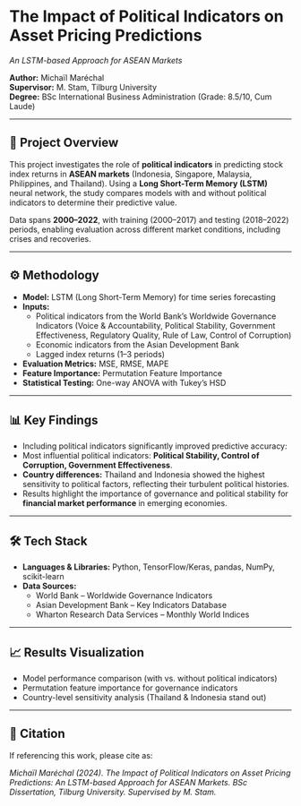 # The Impact of Political Indicators on Asset Pricing Predictions  
*An LSTM-based Approach for ASEAN Markets*  

**Author:** Michaïl Maréchal  
**Supervisor:** M. Stam, Tilburg University  
**Degree:** BSc International Business Administration (Grade: 8.5/10, Cum Laude)  

---

## 📌 Project Overview  
This project investigates the role of **political indicators** in predicting stock index returns in **ASEAN markets** (Indonesia, Singapore, Malaysia, Philippines, and Thailand). Using a **Long Short-Term Memory (LSTM)** neural network, the study compares models with and without political indicators to determine their predictive value.  

Data spans **2000–2022**, with training (2000–2017) and testing (2018–2022) periods, enabling evaluation across different market conditions, including crises and recoveries.  

---

## ⚙️ Methodology  
- **Model:** LSTM (Long Short-Term Memory) for time series forecasting  
- **Inputs:**  
  - Political indicators from the World Bank’s Worldwide Governance Indicators (Voice & Accountability, Political Stability, Government Effectiveness, Regulatory Quality, Rule of Law, Control of Corruption)  
  - Economic indicators from the Asian Development Bank  
  - Lagged index returns (1–3 periods)  
- **Evaluation Metrics:** MSE, RMSE, MAPE  
- **Feature Importance:** Permutation Feature Importance  
- **Statistical Testing:** One-way ANOVA with Tukey’s HSD  

---

## 📊 Key Findings  
- Including political indicators significantly improved predictive accuracy:  
- Most influential political indicators: **Political Stability, Control of Corruption, Government Effectiveness**.  
- **Country differences:** Thailand and Indonesia showed the highest sensitivity to political factors, reflecting their turbulent political histories.  
- Results highlight the importance of governance and political stability for **financial market performance** in emerging economies.  

---

## 🛠 Tech Stack  
- **Languages & Libraries:** Python, TensorFlow/Keras, pandas, NumPy, scikit-learn  
- **Data Sources:**  
  - World Bank – Worldwide Governance Indicators  
  - Asian Development Bank – Key Indicators Database  
  - Wharton Research Data Services – Monthly World Indices  

---

## 📈 Results Visualization  
- Model performance comparison (with vs. without political indicators)  
- Permutation feature importance for governance indicators  
- Country-level sensitivity analysis (Thailand & Indonesia stand out)  

---

## 📜 Citation  
If referencing this work, please cite as:  

*Michaïl Maréchal (2024). The Impact of Political Indicators on Asset Pricing Predictions: An LSTM-based Approach for ASEAN Markets. BSc Dissertation, Tilburg University. Supervised by M. Stam.*  
